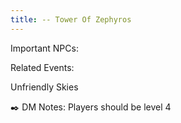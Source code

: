 ```yaml
---
title: -- Tower Of Zephyros
---
```

Important NPCs:

Related Events:

Unfriendly Skies

✒️ DM Notes:
Players should be level 4